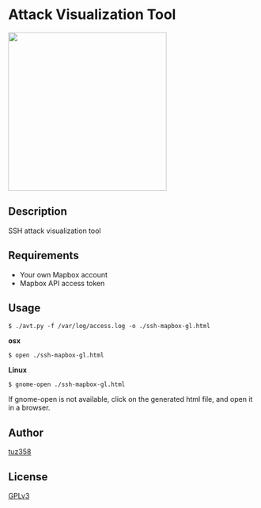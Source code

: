 # Attack Visualization Tool

<img src="http://tuz358.github.io/img/avt.gif" width="320px">

## Description
SSH attack visualization tool

## Requirements
- Your own Mapbox account
- Mapbox API access token

## Usage
```
$ ./avt.py -f /var/log/access.log -o ./ssh-mapbox-gl.html
```

**osx**
```
$ open ./ssh-mapbox-gl.html
```

**Linux**
```
$ gnome-open ./ssh-mapbox-gl.html
```
If gnome-open is not available, click on the generated html file, and open it in a browser.

## Author
[tuz358](https://github.com/tuz358)

## License
[GPLv3](https://github.com/tuz358/Attack-Visualization-Tool/blob/master/LICENSE)
